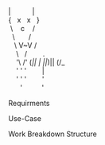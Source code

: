 |&nbsp;&nbsp;&nbsp;&nbsp;&nbsp;&nbsp;&nbsp;&nbsp;&nbsp;&nbsp;&nbsp;|<br/>
{&nbsp;&nbsp;&nbsp;x&nbsp;&nbsp;&nbsp;x&nbsp;&nbsp;&nbsp;}<br/>
&nbsp;\\&nbsp;&nbsp;&nbsp;&nbsp;c&nbsp;&nbsp;&nbsp;&nbsp;/<br/>
&nbsp;&nbsp;\\&nbsp;&nbsp;&nbsp;&nbsp;&nbsp;&nbsp;&nbsp;/<br/>
&nbsp;&nbsp;&nbsp;\\&nbsp;V~V&nbsp;/<br/>
&nbsp;&nbsp;&nbsp;&nbsp;\\&nbsp;&nbsp;&nbsp;/&nbsp;&nbsp;_&nbsp;&nbsp;_&nbsp;_&nbsp;&nbsp;_&nbsp;.&nbsp;_&nbsp;_&nbsp;<br/>
&nbsp;&nbsp;&nbsp;&nbsp;'\\&nbsp;/'&nbsp;(_||&nbsp;|&nbsp;||_)||&nbsp;(/_<br/>
&nbsp;&nbsp;&nbsp;&nbsp;'&nbsp;'&nbsp;'&nbsp;&nbsp;&nbsp;&nbsp;&nbsp;&nbsp;&nbsp;&nbsp;|&nbsp;&nbsp;&nbsp;&nbsp;&nbsp;&nbsp;&nbsp;&nbsp;<br/>
&nbsp;&nbsp;&nbsp;&nbsp;'&nbsp;'&nbsp;'&nbsp;&nbsp;&nbsp;&nbsp;&nbsp;&nbsp;&nbsp;&nbsp;'<br/>
&nbsp;&nbsp;&nbsp;&nbsp;&nbsp;&nbsp;'&nbsp;&nbsp;&nbsp;&nbsp;&nbsp;&nbsp;&nbsp;&nbsp;&nbsp;&nbsp;'<br/>


Requirments



































Use-Case






















Work&nbsp;Breakdown&nbsp;Structure

